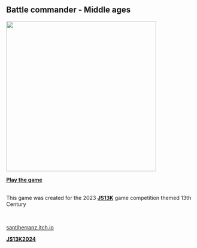 <p align="center">

<h2>Battle commander - Middle ages</h2>

  <img src="https://user-images.githubusercontent.com/961911/266772162-9d6b1d05-8fa9-4934-b209-b420ad9f24ec.png" width="400px">
<br>

<a href="https://js13kgames.com/games/battle-commander-middle-ages/index.html" target="_blank"><b>Play the game</b></a>

  <br>
  This game was created for the 2023 <a href="https://js13kgames.com" target="_blank"><b>JS13K</b></a> game competition themed 13th Century
  
 </p>
  <br>

  
  <a href="https://santiherranz.itch.io/" target="_blank">santiherranz.itch.io</a>

<p>
<a href="https://santiherranz.github.io/santiherranz//20240831.html" target="_blank"><b>JS13K2024</b></a>
</p>
<!--
**santiHerranz/santiherranz** is a ✨ _special_ ✨ repository because its `README.md` (this file) appears on your GitHub profile.

Here are some ideas to get you started:

- 🔭 I’m currently working on ...
- 🌱 I’m currently learning ...
- 👯 I’m looking to collaborate on ...
- 🤔 I’m looking for help with ...
- 💬 Ask me about ...
- 📫 How to reach me: ...
- 😄 Pronouns: ...
- ⚡ Fun fact: ...
-->
